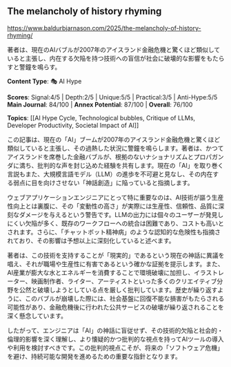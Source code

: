 ## The melancholy of history rhyming

https://www.baldurbjarnason.com/2025/the-melancholy-of-history-rhyming/

著者は、現在のAIバブルが2007年のアイスランド金融危機と驚くほど類似していると主張し、内在する欠陥を持つ技術への盲信が社会に破壊的な影響をもたらすと警鐘を鳴らす。

**Content Type**: 🎭 AI Hype

**Scores**: Signal:4/5 | Depth:2/5 | Unique:5/5 | Practical:3/5 | Anti-Hype:5/5
**Main Journal**: 84/100 | **Annex Potential**: 87/100 | **Overall**: 76/100

**Topics**: [[AI Hype Cycle, Technological bubbles, Critique of LLMs, Developer Productivity, Societal Impact of AI]]

この記事は、現在の「AI」ブームが2007年のアイスランド金融危機と驚くほど類似していると主張し、その過熱した状況に警鐘を鳴らします。著者は、かつてアイスランドを席巻した金融バブルが、根拠のないナショナリズムとプロパガンダに満ち、批判的な声を封じ込めた経験を共有します。現在の「AI」を取り巻く言説もまた、大規模言語モデル（LLM）の進歩を不可避と見なし、その内在する弱点に目を向けさせない「神話創造」に陥っていると指摘します。

ウェブアプリケーションエンジニアにとって特に重要なのは、AI技術が謳う生産性向上とは裏腹に、その「変動性の高さ」が実際には生産性、信頼性、品質に深刻なダメージを与えるという警告です。LLMの出力には個々のユーザーが発見しにくい欠陥が多く、既存のワークフローへの統合は困難であり、コストも高いとされます。さらに、「チャットボット精神病」のような認知的な危険性も指摘されており、その影響は予想以上に深刻化していると述べます。

著者は、この技術を支持することが「現実的」であるという現在の神話に異議を唱え、それが職場や生産性に有害であるという確かな証拠を提示します。また、AI産業が膨大な水とエネルギーを消費することで環境破壊に加担し、イラストレーター、映画制作者、ライター、アーティストといった多くのクリエイティブ分野を公然と破壊しようとしている点を厳しく批判しています。歴史が繰り返すように、このバブルが崩壊した際には、社会基盤に回復不能な損害がもたらされる可能性があり、金融危機後に行われた公共サービスの破壊が繰り返されることを深く懸念しています。

したがって、エンジニアは「AI」の神話に盲従せず、その技術的欠陥と社会的・倫理的影響を深く理解し、より懐疑的かつ批判的な視点を持ってAIツールの導入や利用を検討すべきです。この批判的視点こそが、将来の「ソフトウェア危機」を避け、持続可能な開発を進めるための重要な指針となります。